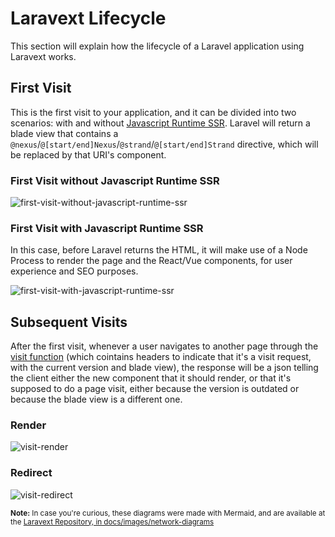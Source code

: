 # Laravext Lifecycle

This section will explain how the lifecycle of a Laravel application using Laravext works.

## First Visit

This is the first visit to your application, and it can be divided into two scenarios: with and without [Javascript Runtime SSR](/server-side-rendering?id=javascript-runtime). Laravel will return a blade view that contains a `@nexus`/`@[start/end]Nexus`/`@strand`/`@[start/end]Strand` directive, which will be replaced by that URI's component.

### First Visit without Javascript Runtime SSR

![first-visit-without-javascript-runtime-ssr](/images/network-diagrams/first-visit.png)

### First Visit with Javascript Runtime SSR

In this case, before Laravel returns the HTML, it will make use of a Node Process to render the page and the React/Vue components, for user experience and SEO purposes.

![first-visit-with-javascript-runtime-ssr](/images/network-diagrams/first-visit-with-js-runtime-ssr.png)

## Subsequent Visits

After the first visit, whenever a user navigates to another page through the [visit function](/tools/visit) (which cointains headers to indicate that it's a visit request, with the current version and blade view), the response will be a json telling the client either the new component that it should render, or that it's supposed to do a page visit, either because the version is outdated or because the blade view is a different one.

### Render

![visit-render](/images/network-diagrams/visit-render.png)

### Redirect

![visit-redirect](/images/network-diagrams/visit-redirect.png)

<sub>**Note:** In case you're curious, these diagrams were made with Mermaid, and are available at the [Laravext Repository, in docs/images/network-diagrams](https://github.com/ArthurYdalgo/laravext/tree/main/docs/images/network-diagrams)</sub>